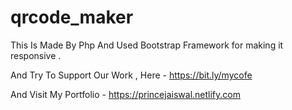 # qrcode_maker
This Is Made By Php And Used Bootstrap Framework for making it responsive .


And Try To Support Our Work , Here - https://bit.ly/mycofe

And Visit My Portfolio - https://princejaiswal.netlify.com
